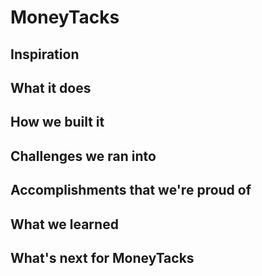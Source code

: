 # MoneyTacks
## Inspiration

## What it does

## How we built it

## Challenges we ran into

## Accomplishments that we're proud of

## What we learned

## What's next for MoneyTacks
